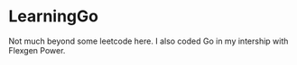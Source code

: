 # LearningGo
Not much beyond some leetcode here.
I also coded Go in my intership with Flexgen Power. 
